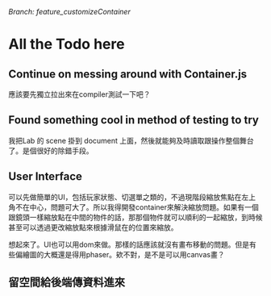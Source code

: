 <i>Branch: feature_customizeContainer</i>

# All the Todo here

## Continue on messing around with Container.js

應該要先獨立拉出來在compiler測試一下吧？

## Found something cool in method of testing to try

我把Lab 的 scene 掛到 document 上面，然後就能夠及時讀取跟操作整個舞台了。是個很好的除錯手段。

## User Interface 

可以先做簡單的UI，包括玩家狀態、切選單之類的，不過現階段縮放焦點在左上角不在中心，問題可大了。所以我得開發container來解決縮放問題。如果有一個跟鏡頭一樣縮放點在中間的物件的話，那那個物件就可以順利的一起縮放，到時候甚至可以透過更改縮放點來根據滑鼠在的位置來縮放。

想起來了。UI也可以用dom來做。那樣的話應該就沒有畫布移動的問題。但是有些偏繪圖的大概還是得用phaser。欸不對，是不是可以用canvas畫？

## 留空間給後端傳資料進來
